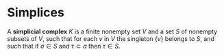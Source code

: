 # Simplices

A **simplicial complex** $K$ is a finite nonempty set $V$ and a set $S$ of nonempty subsets of $V$, such that for each $v$ in $V$ the singleton $\{v\}$ belongs to $S$, and such that if $\sigma \in S$ and $\tau \subset \sigma$ then $\tau \in S$.

